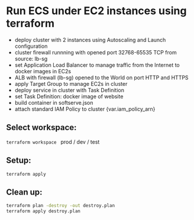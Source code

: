# Run ECS under EC2 instances using terraform

- deploy cluster with 2 instances using Autoscaling and Launch configuration
- cluster firewall runnning with opened port 32768-65535 TCP from source: lb-sg 
- set Application Load Balancer to manage traffic from the Internet to docker images in EC2s
- ALB with firewall (lb-sg) opened to the World on port HTTP and HTTPS
- apply Target Group to manage EC2s in cluster
- deploy service in cluster with Task Definition
- set Task Definition: docker image of website
- build container in softserve.json
- attach standard IAM Policy to cluster {var.iam_policy_arn}  


## Select workspace:
`terraform workspace ` prod / dev / test  

## Setup:
`terraform apply`  

## Clean up:
```sh
terraform plan -destroy -out destroy.plan
terraform apply destroy.plan
```  
